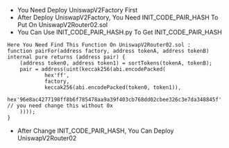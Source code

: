 - You Need Deploy UniswapV2Factory First
- After Deploy UniswapV2Factory, You Need INIT_CODE_PAIR_HASH To Put On UniswapV2Router02.sol
- You Can Use INIT_CODE_PAIR_HASH.py To Get INIT_CODE_PAIR_HASH
```
Here You Need Find This Function On UniswapV2Router02.sol :
function pairFor(address factory, address tokenA, address tokenB) internal pure returns (address pair) {
    (address token0, address token1) = sortTokens(tokenA, tokenB);
    pair = address(uint(keccak256(abi.encodePacked(
            hex'ff',
            factory,
            keccak256(abi.encodePacked(token0, token1)),
            hex'96e8ac4277198ff8b6f785478aa9a39f403cb768dd02cbee326c3e7da348845f' // you need change this without 0x
    ))));
}
```
- After Change INIT_CODE_PAIR_HASH, You Can Deploy UniswapV2Router02
